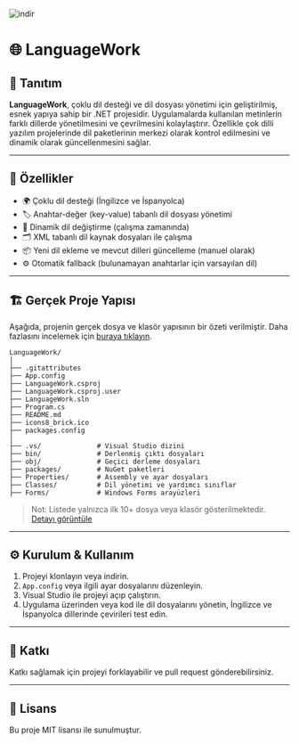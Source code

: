 ![indir](https://github.com/user-attachments/assets/54cdaaf1-f4a3-4cad-b9b1-e882d6cc2f5e)

# 🌐 LanguageWork

## 📝 Tanıtım

**LanguageWork**, çoklu dil desteği ve dil dosyası yönetimi için geliştirilmiş, esnek yapıya sahip bir .NET projesidir. Uygulamalarda kullanılan metinlerin farklı dillerde yönetilmesini ve çevrilmesini kolaylaştırır. Özellikle çok dilli yazılım projelerinde dil paketlerinin merkezi olarak kontrol edilmesini ve dinamik olarak güncellenmesini sağlar.

---

## 🚀 Özellikler

- 🌍 Çoklu dil desteği (İngilizce ve İspanyolca)
- 🏷️ Anahtar-değer (key-value) tabanlı dil dosyası yönetimi
- 🔄 Dinamik dil değiştirme (çalışma zamanında)
- 🗂️ XML tabanlı dil kaynak dosyaları ile çalışma
- 📦 Yeni dil ekleme ve mevcut dilleri güncelleme (manuel olarak)
- ⚙️ Otomatik fallback (bulunamayan anahtarlar için varsayılan dil)

---

## 🏗️ Gerçek Proje Yapısı

Aşağıda, projenin gerçek dosya ve klasör yapısının bir özeti verilmiştir. Daha fazlasını incelemek için [buraya tıklayın](https://github.com/dogukankosan/LanguageWork/tree/main).

```
LanguageWork/
│
├── .gitattributes
├── App.config
├── LanguageWork.csproj
├── LanguageWork.csproj.user
├── LanguageWork.sln
├── Program.cs
├── README.md
├── icons8_brick.ico
├── packages.config
│
├── .vs/              # Visual Studio dizini
├── bin/              # Derlenmiş çıktı dosyaları
├── obj/              # Geçici derleme dosyaları
├── packages/         # NuGet paketleri
├── Properties/       # Assembly ve ayar dosyaları
├── Classes/          # Dil yönetimi ve yardımcı sınıflar
├── Forms/            # Windows Forms arayüzleri
```
> Not: Listede yalnızca ilk 10+ dosya veya klasör gösterilmektedir. [Detayı görüntüle](https://github.com/dogukankosan/LanguageWork/tree/main)

---

## ⚙️ Kurulum & Kullanım

1. Projeyi klonlayın veya indirin.
2. `App.config` veya ilgili ayar dosyalarını düzenleyin.
3. Visual Studio ile projeyi açıp çalıştırın.
4. Uygulama üzerinden veya kod ile dil dosyalarını yönetin, İngilizce ve İspanyolca dillerinde çevirileri test edin.

---

## 🤝 Katkı

Katkı sağlamak için projeyi forklayabilir ve pull request gönderebilirsiniz.

---

## 📄 Lisans

Bu proje MIT lisansı ile sunulmuştur.
